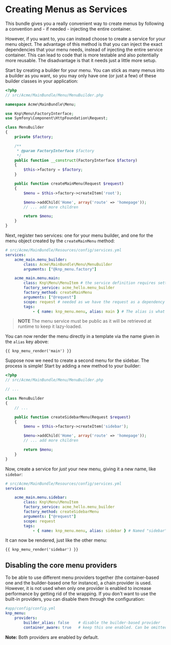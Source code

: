 Creating Menus as Services
==========================

This bundle gives you a really convenient way to create menus by following
a convention and - if needed - injecting the entire container.

However, if you want to, you can instead choose to create a service for your
menu object. The advantage of this method is that you can inject the exact
dependencies that your menu needs, instead of injecting the entire service
container. This can lead to code that is more testable and also potentially
more reusable. The disadvantage is that it needs just a little more setup.

Start by creating a builder for your menu. You can stick as many menus into
a builder as you want, so you may only have one (or just a few) of these
builder classes in your application:

```php
<?php
// src/Acme/MainBundle/Menu/MenuBuilder.php

namespace Acme\MainBundle\Menu;

use Knp\Menu\FactoryInterface;
use Symfony\Component\HttpFoundation\Request;

class MenuBuilder
{
    private $factory;

    /**
     * @param FactoryInterface $factory
     */
    public function __construct(FactoryInterface $factory)
    {
        $this->factory = $factory;
    }

    public function createMainMenu(Request $request)
    {
        $menu = $this->factory->createItem('root');

        $menu->addChild('Home', array('route' => 'homepage'));
        // ... add more children

        return $menu;
    }
}
```

Next, register two services: one for your menu builder, and one for the menu
object created by the `createMainMenu` method:

```yaml
# src/Acme/MainBundle/Resources/config/services.yml
services:
    acme_main.menu_builder:
        class: Acme\MainBundle\Menu\MenuBuilder
        arguments: ["@knp_menu.factory"]

    acme_main.menu.main:
        class: Knp\Menu\MenuItem # the service definition requires setting the class
        factory_service: acme_hello.menu_builder
        factory_method: createMainMenu
        arguments: ["@request"]
        scope: request # needed as we have the request as a dependency here
        tags:
            - { name: knp_menu.menu, alias: main } # The alias is what is used to retrieve the menu
```

>**NOTE**
>The menu service must be public as it will be retrieved at runtime to keep
>it lazy-loaded.

You can now render the menu directly in a template via the name given in the
`alias` key above:

```jinja
{{ knp_menu_render('main') }}
```

Suppose now we need to create a second menu for the sidebar. The process
is simple! Start by adding a new method to your builder:

```php
<?php
// src/Acme/MainBundle/Menu/MenuBuilder.php

// ...

class MenuBuilder
{
    // ...

    public function createSidebarMenu(Request $request)
    {
        $menu = $this->factory->createItem('sidebar');

        $menu->addChild('Home', array('route' => 'homepage'));
        // ... add more children

        return $menu;
    }
}
```

Now, create a service for *just* your new menu, giving it a new name, like
`sidebar`:

```yaml
# src/Acme/MainBundle/Resources/config/services.yml
services:

    acme_main.menu.sidebar:
        class: Knp\Menu\MenuItem
        factory_service: acme_hello.menu_builder
        factory_method: createSidebarMenu
        arguments: ["@request"]
        scope: request
        tags:
            - { name: knp_menu.menu, alias: sidebar } # Named "sidebar" this time
```

It can now be rendered, just like the other menu:

```jinja
{{ knp_menu_render('sidebar') }}
```

## Disabling the core menu providers

To be able to use different menu providers together (the container-based
one and the builder-based one for instance), a chain provider is used.
However, it is not used when only one provider is enabled to increase performance
by getting rid of the wrapping. If you don't want to use the built-in providers,
you can disable them through the configuration:

```yaml
#app/config/config.yml
knp_menu:
    providers:
        builder_alias: false    # disable the builder-based provider
        container_aware: true   # keep this one enabled. Can be omitted as it is the default
```

**Note:** Both providers are enabled by default.
